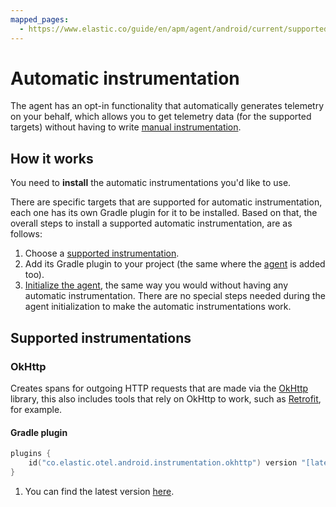 ```yaml
---
mapped_pages:
  - https://www.elastic.co/guide/en/apm/agent/android/current/supported-technologies.html
---
```


# Automatic instrumentation

The agent has an opt-in functionality that automatically generates telemetry on your behalf, which allows you to get telemetry data (for the supported targets) without having to write [manual instrumentation](manual-instrumentation.md).

## How it works

You need to **install** the automatic instrumentations you'd like to use.

There are specific targets that are supported for automatic instrumentation, each one has its own Gradle plugin for it to be installed. Based on that, the overall steps to install a supported automatic instrumentation, are as follows:

1. Choose a [supported instrumentation](#supported-instrumentations).
2. Add its Gradle plugin to your project (the same where the [agent](getting-started.md#gradle-setup) is added too).
3. [Initialize the agent](getting-started.md#agent-setup), the same way you would without having any automatic instrumentation. There are no special steps needed during the agent initialization to make the automatic instrumentations work.

## Supported instrumentations

### OkHttp

Creates spans for outgoing HTTP requests that are made via the [OkHttp](https://square.github.io/okhttp/) library, this also includes tools that rely on OkHttp to work, such as [Retrofit](https://square.github.io/retrofit/), for example.

#### Gradle plugin

```kotlin
plugins {
    id("co.elastic.otel.android.instrumentation.okhttp") version "[latest_version]" // <1>
}
```

1. You can find the latest version [here](https://plugins.gradle.org/plugin/co.elastic.otel.android.instrumentation.okhttp).
